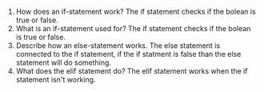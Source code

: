 1. How does an if-statement work?
The if statement checks if the bolean is true or false.
2. What is an if-statement used for?
The if statement checks if the bolean is true or false.
3. Describe how an else-statement works.
The else statement is connected to the if statement, if the if statment is false than the else statement will do something.
4. What does the elif statement do?
The elif statement works when the if statement isn't working.